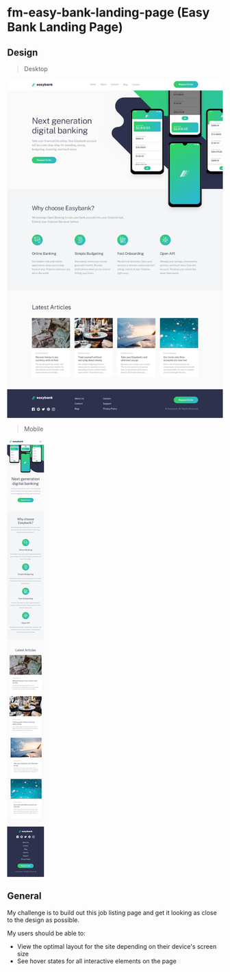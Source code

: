 # fm-easy-bank-landing-page (Easy Bank Landing Page)

## Design

> Desktop

![Desktop Design](./design/desktop-design.jpg)

> Mobile

![Mobile Design](./design/mobile-design.jpg)

## General

My challenge is to build out this job listing page and get it looking as close to the design as possible.

My users should be able to:

- View the optimal layout for the site depending on their device's screen size
- See hover states for all interactive elements on the page